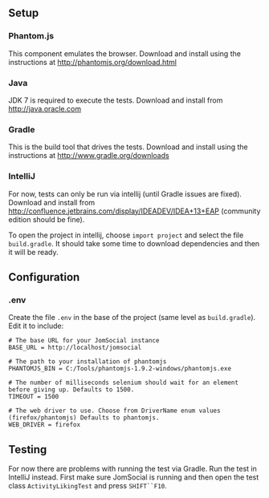 ## Setup

### Phantom.js

This component emulates the browser. Download and install using the instructions at http://phantomjs.org/download.html

### Java

JDK 7 is required to execute the tests. Download and install from http://java.oracle.com

### Gradle

This is the build tool that drives the tests. Download and install using the instructions at http://www.gradle.org/downloads

### IntelliJ

For now, tests can only be run via intellij (until Gradle issues are fixed). Download and install from
http://confluence.jetbrains.com/display/IDEADEV/IDEA+13+EAP (community edition should be fine).

To open the project in intellij, choose `import project` and select the file `build.gradle`. It should take some time
to download dependencies and then it will be ready.

## Configuration

### .env

Create the file `.env` in the base of the project (same level as `build.gradle`). Edit it to include:

    # The base URL for your JomSocial instance
    BASE_URL = http://localhost/jomsocial

    # The path to your installation of phantomjs
    PHANTOMJS_BIN = C:/Tools/phantomjs-1.9.2-windows/phantomjs.exe

    # The number of milliseconds selenium should wait for an element before giving up. Defaults to 1500.
    TIMEOUT = 1500

    # The web driver to use. Choose from DriverName enum values (firefox/phantomjs) Defaults to phantomjs.
    WEB_DRIVER = firefox

## Testing

For now there are problems with running the test via Gradle. Run the test in IntelliJ instead. First make sure JomSocial
is running and then open the test class `ActivityLikingTest` and press `SHIFT``F10`.

